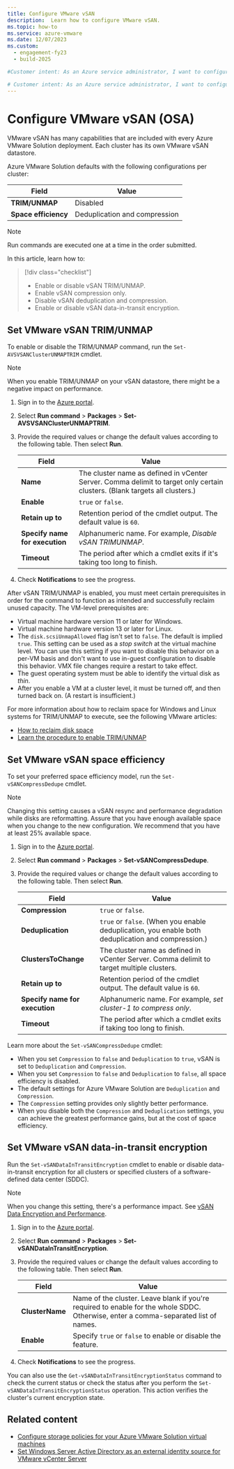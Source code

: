 ```yaml
---
title: Configure VMware vSAN
description:  Learn how to configure VMware vSAN.
ms.topic: how-to
ms.service: azure-vmware
ms.date: 12/07/2023
ms.custom:
  - engagement-fy23
  - build-2025

#Customer intent: As an Azure service administrator, I want to configure VMware vSAN.

# Customer intent: As an Azure service administrator, I want to configure VMware vSAN settings for TRIM/UNMAP, space efficiency, and data-in-transit encryption, so that I can optimize storage usage and ensure data security in my Azure VMware Solution deployment.
---
```


# Configure VMware vSAN (OSA)

VMware vSAN has many capabilities that are included with every Azure VMware Solution deployment. Each cluster has its own VMware vSAN datastore.

Azure VMware Solution defaults with the following configurations per cluster:

   | Field | Value |
   | --- | --- |
   | **TRIM/UNMAP** | Disabled |
   | **Space efficiency** | Deduplication and compression |

> [!NOTE]
> Run commands are executed one at a time in the order submitted.

In this article, learn how to:

> [!div class="checklist"]
> * Enable or disable vSAN TRIM/UNMAP.
> * Enable vSAN compression only.
> * Disable vSAN deduplication and compression.
> * Enable or disable vSAN data-in-transit encryption.

## Set VMware vSAN TRIM/UNMAP

To enable or disable the TRIM/UNMAP command, run the `Set-AVSVSANClusterUNMAPTRIM` cmdlet.

> [!NOTE]
> When you enable TRIM/UNMAP on your vSAN datastore, there might be a negative impact on performance.

1. Sign in to the [Azure portal](https://portal.azure.com).

1. Select **Run command** > **Packages** > **Set-AVSVSANClusterUNMAPTRIM**.

1. Provide the required values or change the default values according to the following table. Then select **Run**.

   | Field | Value |
   | --- | --- |
   | **Name**  | The cluster name as defined in vCenter Server. Comma delimit to target only certain clusters. (Blank targets all clusters.) |
   | **Enable**  | `true` or `false`. |
   | **Retain up to**  | Retention period of the cmdlet output. The default value is `60`.  |
   | **Specify name for execution**  | Alphanumeric name. For example, *Disable vSAN TRIMUNMAP*.  |
   | **Timeout**  |  The period after which a cmdlet exits if it's taking too long to finish.  |

1. Check **Notifications** to see the progress.

After vSAN TRIM/UNMAP is enabled, you must meet certain prerequisites in order for the command to function as intended and successfully reclaim unused capacity. The VM-level prerequisites are:

- Virtual machine hardware version 11 or later for Windows.
- Virtual machine hardware version 13 or later for Linux.
- The `disk.scsiUnmapAllowed` flag isn't set to `false`. The default is implied `true`. This setting can be used as a *stop switch* at the virtual machine level. You can use this setting if you want to disable this behavior on a per-VM basis and don't want to use in-guest configuration to disable this behavior. VMX file changes require a restart to take effect.
- The guest operating system must be able to identify the virtual disk as *thin*.
- After you enable a VM at a cluster level, it must be turned off, and then turned back on. (A restart is insufficient.)

For more information about how to reclaim space for Windows and Linux systems for TRIM/UNMAP to execute, see the following VMware articles:
- [How to reclaim disk space](https://knowledge.broadcom.com/external/article/340005/reclaiming-disk-space-from-thin-provisio.html)
- [Learn the procedure to enable TRIM/UNMAP](https://knowledge.broadcom.com/external/article/326595/procedure-to-enable-trimunmap.html)

## Set VMware vSAN space efficiency

To set your preferred space efficiency model, run the `Set-vSANCompressDedupe` cmdlet.

> [!NOTE]
> Changing this setting causes a vSAN resync and performance degradation while disks are reformatting.
> Assure that you have enough available space when you change to the new configuration. We recommend that you have at least 25% available space.

1. Sign in to the [Azure portal](https://portal.azure.com).

1. Select **Run command** > **Packages** > **Set-vSANCompressDedupe**.

1. Provide the required values or change the default values according to the following table. Then select **Run**.

   | Field | Value |
   | --- | --- |
   | **Compression**  | `true` or `false`. |
   | **Deduplication**  | `true` or `false`. (When you enable deduplication, you enable both deduplication and compression.) |
   | **ClustersToChange**  | The cluster name as defined in vCenter Server. Comma delimit to target multiple clusters. |
   | **Retain up to**  | Retention period of the cmdlet output. The default value is `60`.  |
   | **Specify name for execution**  | Alphanumeric name. For example, *set cluster-1 to compress only*.  |
   | **Timeout**  |  The period after which a cmdlet exits if taking too long to finish.  |

Learn more about the `Set-vSANCompressDedupe` cmdlet:

- When you set `Compression` to `false` and `Deduplication` to `true`, vSAN is set to `Deduplication` and `Compression`.
- When you set `Compression` to `false` and `Deduplication` to `false`, all space efficiency is disabled.
- The default settings for Azure VMware Solution are `Deduplication` and `Compression`.
- The `Compression` setting provides only slightly better performance.
- When you disable both the `Compression` and `Deduplication` settings, you can achieve the greatest performance gains, but at the cost of space efficiency.

## Set VMware vSAN data-in-transit encryption

Run the `Set-vSANDataInTransitEncryption` cmdlet to enable or disable data-in-transit encryption for all clusters or specified clusters of a software-defined data center (SDDC).

   > [!NOTE]
   > When you change this setting, there's a performance impact. See [vSAN Data Encryption and Performance](https://blogs.vmware.com/virtualblocks/2021/08/12/storageminute-vsan-data-encryption-performance/).

1. Sign in to the [Azure portal](https://portal.azure.com).

1. Select **Run command** > **Packages** > **Set-vSANDataInTransitEncryption**.

1. Provide the required values or change the default values according to the following table. Then select **Run**.

   | Field | Value |
   | --- | --- |
   | **ClusterName**  | Name of the cluster. Leave blank if you're required to enable for the whole SDDC. Otherwise, enter a comma-separated list of names. |
   | **Enable**  |  Specify `true` or `false` to enable or disable the feature.

1. Check **Notifications** to see the progress.

You can also use the `Get-vSANDataInTransitEncryptionStatus` command to check the current status or check the status after you perform the `Set-vSANDataInTransitEncryptionStatus` operation. This action verifies the cluster's current encryption state.

## Related content

- [Configure storage policies for your Azure VMware Solution virtual machines](configure-storage-policy.md)
- [Set Windows Server Active Directory as an external identity source for VMware vCenter Server](configure-identity-source-vcenter.md)
